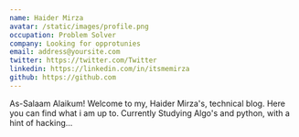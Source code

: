```yaml
---
name: Haider Mirza
avatar: /static/images/profile.png
occupation: Problem Solver
company: Looking for opprotunies
email: address@yoursite.com
twitter: https://twitter.com/Twitter
linkedin: https://linkedin.com/in/itsmemirza
github: https://github.com
---
```


As-Salaam Alaikum! Welcome to my, Haider Mirza's, technical blog. Here you can find what i am up to. Currently Studying Algo's and python, with a hint of hacking...

